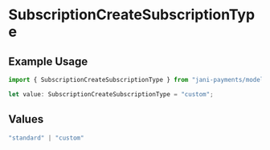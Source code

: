 # SubscriptionCreateSubscriptionType

## Example Usage

```typescript
import { SubscriptionCreateSubscriptionType } from "jani-payments/models/operations";

let value: SubscriptionCreateSubscriptionType = "custom";
```

## Values

```typescript
"standard" | "custom"
```